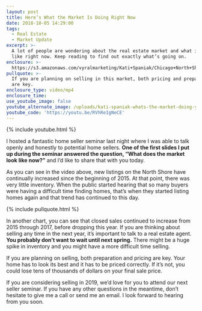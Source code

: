 ```yaml
---
layout: post
title: Here’s What the Market Is Doing Right Now
date: 2018-10-05 14:29:00
tags:
  - Real Estate
  - Market Update
excerpt: >-
  A lot of people are wondering about the real estate market and what it looks
  like right now. Keep reading to find out exactly what’s going on.
enclosure: >-
  https://s3.amazonaws.com/vyralmarketing/Kati+Spaniak/Chicago+North+Shore+Real+Estate+Agent-+Whats+the+Market+Doing%253F.mp4
pullquote: >-
  If you are planning on selling in this market, both pricing and preparation
  are key.
enclosure_type: video/mp4
enclosure_time:
use_youtube_image: false
youtube_alternate_image: /uploads/kati-spaniak-whats-the-market-doing-youtube.jpg
youtube_code: 'https://youtu.be/RVhReIgNeCE'
---
```


{% include youtube.html %}

I hosted a fantastic home seller seminar last night where I was able to talk openly and honestly to potential home sellers. **One of the first slides I put up during the seminar answered the question, “What does the market look like now?”** and I’d like to share that with you today. 

As you can see in the video above, new listings on the North Shore have continually increased since the beginning of 2015. At that point, there was very little inventory. When the public started hearing that so many buyers were having a difficult time finding homes, that’s when they started listing homes again and that trend has continued to this day.

{% include pullquote.html %}

In another chart, you can see that closed sales continued to increase from 2015 through 2017, before dropping this year. If you are thinking about selling any time in the next year, it’s important to talk to a real estate agent. **You probably don’t want to wait until next spring.** There might be a huge spike in inventory and you might have a more difficult time selling.

If you are planning on selling, both preparation and pricing are key. Your home has to look its best and it has to be priced correctly. If it’s not, you could lose tens of thousands of dollars on your final sale price. 

If you are considering selling in 2019, we’d love for you to attend our next seller seminar. If you have any other questions in the meantime, don’t hesitate to give me a call or send me an email. I look forward to hearing from you soon.<br>